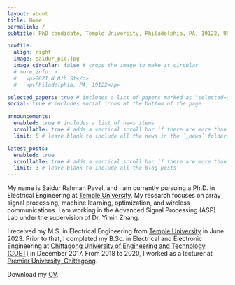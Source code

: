 ```yaml
---
layout: about
title: Home
permalink: /
subtitle: PhD candidate, Temple University, Philadelphia, PA, 19122, USA.

profile:
  align: right
  image: saidur_pic.jpg
  image_circular: false # crops the image to make it circular
  # more_info: >
  #   <p>2021 N 8th St</p>
  #   <p>Philadelphia, PA, 19122</p>

selected_papers: true # includes a list of papers marked as "selected={true}"
social: true # includes social icons at the bottom of the page

announcements:
  enabled: true # includes a list of news items
  scrollable: true # adds a vertical scroll bar if there are more than 3 news items
  limit: 5 # leave blank to include all the news in the `_news` folder

latest_posts:
  enabled: true
  scrollable: true # adds a vertical scroll bar if there are more than 3 new posts items
  limit: 3 # leave blank to include all the blog posts
---
```


<!-- Write your biography here. Tell the world about yourself. Link to your favorite [subreddit](http://reddit.com). You can put a picture in, too. The code is already in, just name your picture `prof_pic.jpg` and put it in the `img/` folder. -->

My name is Saidur Rahman Pavel, and I am currently pursuing a Ph.D. in Electrical Engineering at <a href="https://www.temple.edu/" target="_blank">Temple University</a>. My research focuses on array signal processing, machine learning, optimization, and wireless communications. I am working in the Advanced Signal Processing (ASP) Lab under the supervision of Dr. Yimin Zhang.

I received my M.S. in Electrical Engineering from <a href="https://www.temple.edu/" target="_blank">Temple University</a> in June 2023. Prior to that, I completed my B.Sc. in Electrical and Electronic Engineering at <a href="https://www.cuet.ac.bd/" target = "_blank">Chittagong University of Engineering and Technology (CUET)</a> in December 2017. From 2018 to 2020, I worked as a lecturer at <a href="https://puc.ac.bd/" target="_blank">Premier University, Chittagong</a>.
<p>
Download my <a href="https://tuprd-my.sharepoint.com/:b:/g/personal/tun65479_temple_edu/EenQypJQeRFKpKs-Pq2ZI8IBmj9F5tHT7msklO5vRiaUEw?e=Me0P1g" target="_blank">CV</a>.
</p>



<!-- Put your address / P.O. box / other info right below your picture. You can also disable any of these elements by editing `profile` property of the YAML header of your `_pages/about.md`. Edit `_bibliography/papers.bib` and Jekyll will render your [publications page](/al-folio/publications/) automatically.

Link to your social media connections, too. This theme is set up to use [Font Awesome icons](https://fontawesome.com/) and [Academicons](https://jpswalsh.github.io/academicons/), like the ones below. Add your Facebook, Twitter, LinkedIn, Google Scholar, or just disable all of them. -->
